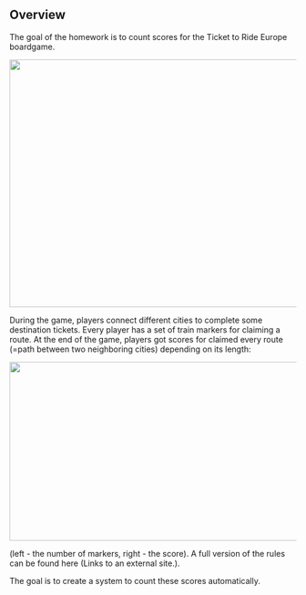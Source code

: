 ## Overview
The goal of the homework is to count scores for the Ticket to Ride Europe boardgame. 

<p align="left">
  <img width="725" height="435" src="https://github.com/bcd8697/intro-to-CV/tree/main/homework1/src_img/ann_1.jpg">
</p>

During the game, players connect different cities to complete some destination tickets. Every player has a set of train markers for claiming a route. 
At the end of the game, players got scores for claimed every route (=path between two neighboring cities) depending on its length:

<p align="left">
  <img width="574" height="314" src="https://github.com/bcd8697/intro-to-CV/tree/main/homework1/src_img/ann_2.jpg">
</p>

(left - the number of markers, right - the score). A full version of the rules can be found here (Links to an external site.).

The goal is to create a system to count these scores automatically.
